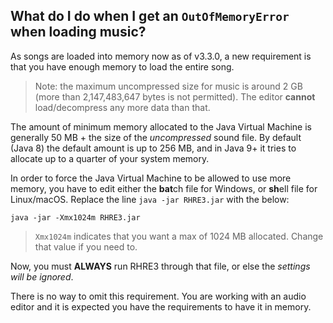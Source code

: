 ## What do I do when I get an `OutOfMemoryError` when loading music?

As songs are loaded into memory now as of v3.3.0, a new requirement is that you have enough memory to load the entire song.

>Note: the maximum uncompressed size for music is around 2 GB
(more than 2,147,483,647 bytes is not permitted).
The editor **cannot** load/decompress any more data than that.

The amount of minimum memory allocated to the Java Virtual Machine is generally 50 MB + the size of the *uncompressed* sound file.
By default (Java 8) the default amount is up to 256 MB, and in Java 9+
it tries to allocate up to a quarter of your system memory.

In order to force the Java Virtual Machine to be allowed to use more memory,
you have to edit either the **bat**ch file for Windows, or **sh**ell file
for Linux/macOS. Replace the line `java -jar RHRE3.jar` with the below:

```
java -jar -Xmx1024m RHRE3.jar
```

>`Xmx1024m` indicates that you want a max of 1024 MB allocated. Change that
value if you need to.

Now, you must **ALWAYS** run RHRE3 through that file, or else the *settings
will be ignored*.

There is no way to omit this requirement.
You are working with an audio editor and it is expected you have the requirements to have it in memory.
